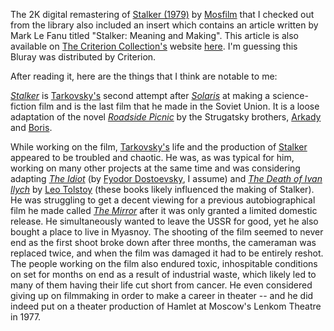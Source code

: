 The 2K digital remastering of [Stalker (1979)](../notes/stalker.md) by [Mosfilm](../notes/stalker.md) that I checked out from the library also included an insert which contains an article written by Mark Le Fanu titled "Stalker: Meaning and Making". This article is also available on [The Criterion Collection's](../notes/the-criterion-collection.md) website [here](https://www.criterion.com/current/posts/4739-stalker-meaning-and-making). I'm guessing this Bluray was distributed by Criterion.

After reading it, here are the things that I think are notable to me:

_[Stalker](../notes/stalker.md)_ is [Tarkovsky's](../notes/andrei-tarkovsky.md) second attempt after _[Solaris](../notes/solaris.md)_ at making a science-fiction film and is the last film that he made in the Soviet Union. It is a loose adaptation of the novel _[Roadside Picnic](../notes/roadside-picnic.md)_ by the Strugatsky brothers, [Arkady](../notes/arkady-strugatsky.md) and [Boris](../notes/boris-strugatsky.md).

While working on the film, [Tarkovsky's](../notes/andrei-tarkovsky.md) life and the production of [Stalker](../notes/stalker.md) appeared to be troubled and chaotic. He was, as was typical for him, working on many other projects at the same time and was considering adapting _[The Idiot](../notes/the-idiot.md)_ (by [Fyodor Dostoevsky](../notes/fyodor-dostoevsky.md), I assume) and _[The Death of Ivan Ilych](../notes/the-death-of-ivan-ilych)_ by [Leo Tolstoy](../notes/leo-tolstoy) (these books likely influenced the making of Stalker). He was struggling to get a decent viewing for a previous autobiographical film he made called _[The Mirror](../notes/the-mirror.md)_ after it was only granted a limited domestic release. He simultaneously wanted to leave the USSR for good, yet he also bought a place to live in Myasnoy. The shooting of the film seemed to never end as the first shoot broke down after three months, the cameraman was replaced twice, and when the film was damaged it had to be entirely reshot. The people working on the film also endured toxic, inhospitable conditions on set for months on end as a result of industrial waste, which likely led to many of them having their life cut short from cancer. He even considered giving up on filmmaking in order to make a career in theater -- and he did indeed put on a theater production of Hamlet at Moscow's Lenkom Theatre in 1977.
